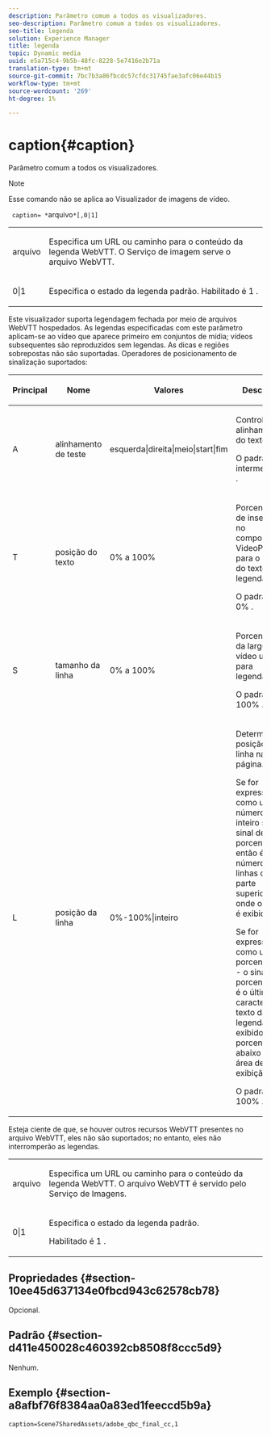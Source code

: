 ```yaml
---
description: Parâmetro comum a todos os visualizadores.
seo-description: Parâmetro comum a todos os visualizadores.
seo-title: legenda
solution: Experience Manager
title: legenda
topic: Dynamic media
uuid: e5a715c4-9b5b-48fc-8228-5e7416e2b71a
translation-type: tm+mt
source-git-commit: 7bc7b3a86fbcdc57cfdc31745fae3afc06e44b15
workflow-type: tm+mt
source-wordcount: '269'
ht-degree: 1%

---
```



# caption{#caption}

Parâmetro comum a todos os visualizadores.

>[!NOTE]
>
>Esse comando não se aplica ao Visualizador de imagens de vídeo.

` caption= *`arquivo`*[,0|1]`

<table id="table_9B98C97485DD4DEB8A6ECBCE8DF6B886"> 
 <tbody> 
  <tr> 
   <td colname="col1"> <p> <span class="codeph"> <span class="varname"> arquivo  </span> </span> </p> </td> 
   <td colname="col2"> <p> Especifica um URL ou caminho para o conteúdo da legenda WebVTT. O Serviço de imagem serve o arquivo WebVTT. </p> </td> 
  </tr> 
  <tr> 
   <td colname="col1"> <p> <span class="codeph"> 0|1  </span> </p> </td> 
   <td colname="col2"> <p> Especifica o estado da legenda padrão. Habilitado é <span class="codeph"> 1 </span>. </p> </td> 
  </tr> 
 </tbody> 
</table>

Este visualizador suporta legendagem fechada por meio de arquivos WebVTT hospedados. As legendas especificadas com este parâmetro aplicam-se ao vídeo que aparece primeiro em conjuntos de mídia; vídeos subsequentes são reproduzidos sem legendas. As dicas e regiões sobrepostas não são suportadas. Operadores de posicionamento de sinalização suportados:

<table id="table_E752D7D8C1AA40C6B8A7057D2BB379C1"> 
 <thead> 
  <tr> 
   <th colname="col1" class="entry"> <p>Principal </p> </th> 
   <th colname="col2" class="entry"> <p>Nome </p> </th> 
   <th colname="col3" class="entry"> <p>Valores </p> </th> 
   <th colname="col4" class="entry"> <p>Descrição </p> </th> 
  </tr> 
 </thead>
 <tbody> 
  <tr> 
   <td colname="col1"> <p> <span class="codeph"> A  </span> </p> </td> 
   <td colname="col2"> <p>alinhamento de teste </p> </td> 
   <td colname="col3"> <p> <span class="codeph"> esquerda|direita|meio|start|fim  </span> </p> </td> 
   <td colname="col4"> <p> Controla o alinhamento do texto. </p> <p>O padrão é <span class="codeph"> intermediário </span>. </p> </td> 
  </tr> 
  <tr> 
   <td colname="col1"> <p> <span class="codeph"> T  </span> </p> </td> 
   <td colname="col2"> <p>posição do texto </p> </td> 
   <td colname="col3"> <p> 0% a 100% </p> </td> 
   <td colname="col4"> <p> Porcentagem de inserção no componente VideoPlayer para o início do texto da legenda. </p> <p>O padrão é <span class="codeph"> 0% </span>. </p> </td> 
  </tr> 
  <tr> 
   <td colname="col1"> <p> <span class="codeph"> S  </span> </p> </td> 
   <td colname="col2"> <p>tamanho da linha </p> </td> 
   <td colname="col3"> <p> 0% a 100% </p> </td> 
   <td colname="col4"> <p> Porcentagem da largura do vídeo usada para legendas. </p> <p>O padrão é <span class="codeph"> 100% </span>. </p> </td> 
  </tr> 
  <tr> 
   <td colname="col1"> <p> <span class="codeph"> L  </span> </p> </td> 
   <td colname="col2"> <p>posição da linha </p> </td> 
   <td colname="col3"> <p> 0%-100%|inteiro </p> </td> 
   <td colname="col4"> <p> Determina a posição da linha na página. </p> <p>Se for expresso como um número inteiro sem sinal de porcentagem, então é o número de linhas da parte superior onde o texto é exibido. </p> <p>Se for expresso como uma porcentagem - o sinal de porcentagem é o último caractere - o texto da legenda será exibido na porcentagem abaixo da área de exibição. </p> <p>O padrão é <span class="codeph"> 100% </span>. </p> </td> 
  </tr> 
 </tbody> 
</table>

Esteja ciente de que, se houver outros recursos WebVTT presentes no arquivo WebVTT, eles não são suportados; no entanto, eles não interromperão as legendas.

<table id="table_CB7B4DFC6B654AECA1AF6594E3FD5C46"> 
 <tbody> 
  <tr> 
   <td colname="col1"> <p> <span class="codeph"> <span class="varname"> arquivo  </span> </span> </p> </td> 
   <td colname="col2"> <p> Especifica um URL ou caminho para o conteúdo da legenda WebVTT. O arquivo WebVTT é servido pelo Serviço de Imagens. </p> </td> 
  </tr> 
  <tr> 
   <td colname="col1"> <p> <span class="codeph"> 0|1  </span> </p> </td> 
   <td colname="col2"> <p> Especifica o estado da legenda padrão. </p> <p>Habilitado é <span class="codeph"> 1 </span>. </p> </td> 
  </tr> 
 </tbody> 
</table>

## Propriedades {#section-10ee45d637134e0fbcd943c62578cb78}

Opcional.

## Padrão {#section-d411e450028c460392cb8508f8ccc5d9}

Nenhum.

## Exemplo {#section-a8afbf76f8384aa0a83ed1feeccd5b9a}

```
caption=Scene7SharedAssets/adobe_qbc_final_cc,1
```

